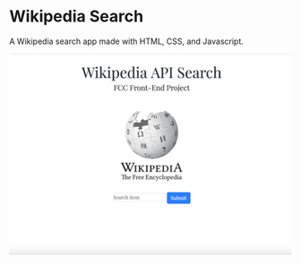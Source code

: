 # Wikipedia Search

A Wikipedia search app made with HTML, CSS, and Javascript.

![](assets/WikipediaViewer.png)
 